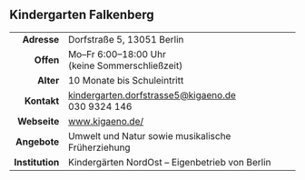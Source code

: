 ## Kindergarten Falkenberg

|||
-:|-
**Adresse** | 		Dorfstraße 5, 13051 Berlin
**Offen** | 		  Mo–Fr 6:00–18:00 Uhr<br>(keine Sommerschließzeit)
**Alter** | 		  10 Monate bis Schuleintritt
**Kontakt** | 		[kindergarten.dorfstrasse5@kigaeno.de](kindergarten.dorfstrasse5@kigaeno.de)<br>030 9324 146
**Webseite** | 		<a target="_blank" href="https://www.kigaeno.de/">www.kigaeno.de/</a>
**Angebote** | 		Umwelt und Natur sowie musikalische Früherziehung
**Institution** | Kindergärten NordOst – Eigenbetrieb von Berlin
